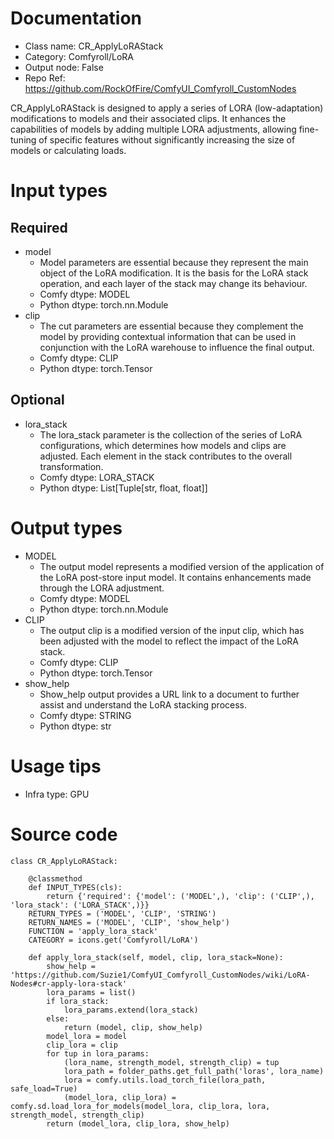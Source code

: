 # Documentation
- Class name: CR_ApplyLoRAStack
- Category: Comfyroll/LoRA
- Output node: False
- Repo Ref: https://github.com/RockOfFire/ComfyUI_Comfyroll_CustomNodes

CR_ApplyLoRAStack is designed to apply a series of LORA (low-adaptation) modifications to models and their associated clips. It enhances the capabilities of models by adding multiple LORA adjustments, allowing fine-tuning of specific features without significantly increasing the size of models or calculating loads.

# Input types
## Required
- model
    - Model parameters are essential because they represent the main object of the LoRA modification. It is the basis for the LoRA stack operation, and each layer of the stack may change its behaviour.
    - Comfy dtype: MODEL
    - Python dtype: torch.nn.Module
- clip
    - The cut parameters are essential because they complement the model by providing contextual information that can be used in conjunction with the LoRA warehouse to influence the final output.
    - Comfy dtype: CLIP
    - Python dtype: torch.Tensor
## Optional
- lora_stack
    - The lora_stack parameter is the collection of the series of LoRA configurations, which determines how models and clips are adjusted. Each element in the stack contributes to the overall transformation.
    - Comfy dtype: LORA_STACK
    - Python dtype: List[Tuple[str, float, float]]

# Output types
- MODEL
    - The output model represents a modified version of the application of the LoRA post-store input model. It contains enhancements made through the LORA adjustment.
    - Comfy dtype: MODEL
    - Python dtype: torch.nn.Module
- CLIP
    - The output clip is a modified version of the input clip, which has been adjusted with the model to reflect the impact of the LoRA stack.
    - Comfy dtype: CLIP
    - Python dtype: torch.Tensor
- show_help
    - Show_help output provides a URL link to a document to further assist and understand the LoRA stacking process.
    - Comfy dtype: STRING
    - Python dtype: str

# Usage tips
- Infra type: GPU

# Source code
```
class CR_ApplyLoRAStack:

    @classmethod
    def INPUT_TYPES(cls):
        return {'required': {'model': ('MODEL',), 'clip': ('CLIP',), 'lora_stack': ('LORA_STACK',)}}
    RETURN_TYPES = ('MODEL', 'CLIP', 'STRING')
    RETURN_NAMES = ('MODEL', 'CLIP', 'show_help')
    FUNCTION = 'apply_lora_stack'
    CATEGORY = icons.get('Comfyroll/LoRA')

    def apply_lora_stack(self, model, clip, lora_stack=None):
        show_help = 'https://github.com/Suzie1/ComfyUI_Comfyroll_CustomNodes/wiki/LoRA-Nodes#cr-apply-lora-stack'
        lora_params = list()
        if lora_stack:
            lora_params.extend(lora_stack)
        else:
            return (model, clip, show_help)
        model_lora = model
        clip_lora = clip
        for tup in lora_params:
            (lora_name, strength_model, strength_clip) = tup
            lora_path = folder_paths.get_full_path('loras', lora_name)
            lora = comfy.utils.load_torch_file(lora_path, safe_load=True)
            (model_lora, clip_lora) = comfy.sd.load_lora_for_models(model_lora, clip_lora, lora, strength_model, strength_clip)
        return (model_lora, clip_lora, show_help)
```